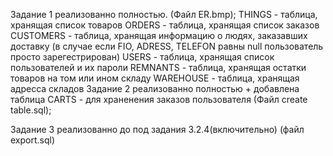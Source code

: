 Задание 1 реализованно полностью. (Файл ER.bmp);
 THINGS - таблица, хранящая список товаров
 ORDERS - таблица, хранящая список заказов
 CUSTOMERS - таблица, хранящая информацию о людях, заказавших доставку (в случае если FIO, ADRESS, TELEFON равны null пользователь просто зарегестрирован) 
 USERS - таблица, хранящая список пользователей и их пароли
 REMNANTS - таблица, хранящая остатки товаров на том или ином складу 
 WAREHOUSE - таблица, хранящая адресса складов
Задание 2 реализованно полностью + добавлена таблица CARTS - для храненения заказов пользователя (Файл create table.sql);

Задание 3 реализованно до под задания 3.2.4(включительно) (файл export.sql)
